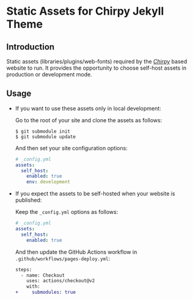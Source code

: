 # Static Assets for Chirpy Jekyll Theme
 
## Introduction

Static assets (libraries/plugins/web-fonts) required by the [_Chirpy_][chirpy] based website to run. It provides the opportunity to choose self-host assets in production or development mode.

## Usage

- If you want to use these assets only in local development:

  Go to the root of your site and clone the assets as follows:

  ```console
  $ git submodule init
  $ git submodule update
  ```

  And then set your site configuration options:

  ```yml
  # _config.yml
  assets:
    self_host:
      enabled: true
      env: development
  ```

- If you expect the assets to be self-hosted when your website is published:

  Keep the `_config.yml` options as follows:

  ```yml
  # _config.yml
  assets:
    self_host:
      enabled: true
  ```

  And then update the GitHub Actions workflow in `.github/workflows/pages-deploy.yml`:

  ```diff
  steps:
    - name: Checkout
      uses: actions/checkout@v2
      with:
  +     submodules: true
  ```

[assets]: https://github.com/cotes2020/chirpy-static-assets
[chirpy]: https://github.com/cotes2020/jekyll-theme-chirpy
